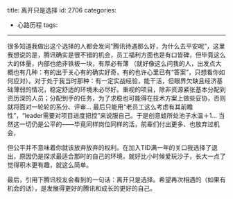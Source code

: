 title: 离开只是选择
id: 2706
categories:
  - 心路历程
tags:
---

很多知道我做出这个选择的人都会发问“腾讯待遇那么好，为什么去平安呢”，这里我想说的是，腾讯确实是很不错的机会，员工福利方面也是有口皆碑，但毕竟这么大的体量，内部也绝非铁板一块，有厚必有薄
（就好像这么问我的人，出发点大概也有几种：有的出于关心有的确实好奇，有的也许心里已有“答案”，只想看你如何应对）。对于处于我当时那种：有一定实战经验，能干活，但眼界欠缺且经济基础薄弱的情况，稳定舒适的环境未必尽好。重视的项目，除非资源紧张基本分配到资历深的人员；分配到手的任务，为了求稳也可能得在技术方案上做些妥协，否则就将面对一轮轮的系分、评审… 最后只能用“老员工这么考虑有其前瞻性”，“leader需要对项目进度把控”来说服自己。于是创意蛙所处池子水温＋1… 当然这一切仍是公平的——毕竟同样岗位同样的活，前辈们付出更多、也放弃过机会，

但公平并不意味着你就该放弃放弃的权利。在加入TID满一年的关口我选择了退出，原因仍是探求最适合那时的自己的环境，就好比小时候爱玩沙子，长大一点了觉得积木更有趣，就这么简单。

最后，引用下腾讯校友会看到的一句话：离开只是选择。希望再次相遇的（如果有机会的话），是发展得更好的腾讯和成长的更好的自己。